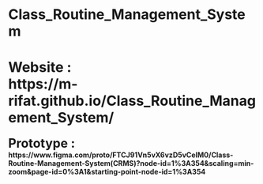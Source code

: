 # Class_Routine_Management_System

<h1> Website : <br> https://m-rifat.github.io/Class_Routine_Management_System/ </h1>

<h4> <span style="font-size: 25px;">  Prototype :  </span> https://www.figma.com/proto/FTCJ91Vn5vX6vzD5vCeIM0/Class-Routine-Management-System(CRMS)?node-id=1%3A354&scaling=min-zoom&page-id=0%3A1&starting-point-node-id=1%3A354 </h4>
